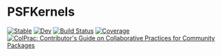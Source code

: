 # PSFKernels

[![Stable](https://img.shields.io/badge/docs-stable-blue.svg)](https://mileslucas.github.io/PSFKernels.jl/stable)
[![Dev](https://img.shields.io/badge/docs-dev-blue.svg)](https://mileslucas.github.io/PSFKernels.jl/dev)
[![Build Status](https://github.com/mileslucas/PSFKernels.jl/workflows/CI/badge.svg)](https://github.com/mileslucas/PSFKernels.jl/actions)
[![Coverage](https://codecov.io/gh/mileslucas/PSFKernels.jl/branch/master/graph/badge.svg)](https://codecov.io/gh/mileslucas/PSFKernels.jl)
[![ColPrac: Contributor's Guide on Collaborative Practices for Community Packages](https://img.shields.io/badge/ColPrac-Contributor's%20Guide-blueviolet)](https://github.com/SciML/ColPrac)
